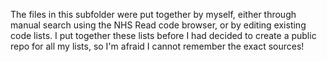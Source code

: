 The files in this subfolder were put together by myself, either through manual search using the NHS Read code browser, or by editing existing code lists.
I put together these lists before I had decided to create a public repo for all my lists, so I'm afraid I cannot remember the exact sources!